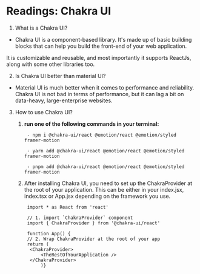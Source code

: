 # Readings: Chakra UI

1. What is a Chakra UI?

- Chakra UI is a component-based library. It's made up of basic building blocks that can help you build the front-end of your web application.

It is customizable and reusable, and most importantly it supports ReactJs, along with some other libraries too.

2. Is Chakra UI better than material UI?

- Material UI is much better when it comes to performance and reliability. Chakra UI is not bad in terms of performance, but it can lag a bit on data-heavy, large-enterprise websites.


3. How to use Chakra UI?

    1. **run one of the following commands in your terminal:**

            - npm i @chakra-ui/react @emotion/react @emotion/styled framer-motion

            - yarn add @chakra-ui/react @emotion/react @emotion/styled framer-motion

            - pnpm add @chakra-ui/react @emotion/react @emotion/styled framer-motion

    2. After installing Chakra UI, you need to set up the ChakraProvider at the root of your application. This can be either in your index.jsx, index.tsx or App.jsx depending on the framework you use.

            import * as React from 'react'

            // 1. import `ChakraProvider` component
            import { ChakraProvider } from '@chakra-ui/react'

            function App() {
            // 2. Wrap ChakraProvider at the root of your app
            return (
             <ChakraProvider>
                 <TheRestOfYourApplication />
             </ChakraProvider>
                 )}